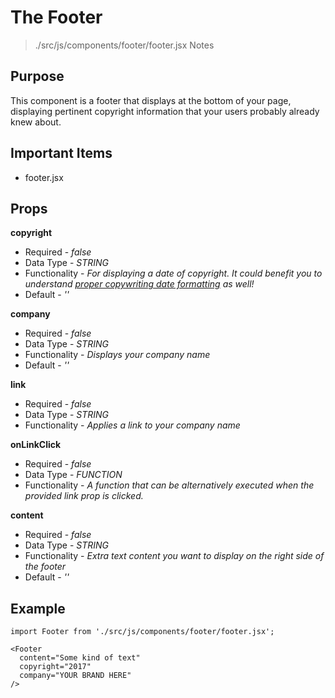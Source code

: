 # The Footer
> ./src/js/components/footer/footer.jsx
Notes

## Purpose
This component is a footer that displays at the bottom of your page, displaying pertinent copyright information that your users probably already knew about.


## Important Items

* footer.jsx


## Props
__copyright__

* Required - _false_
* Data Type - _STRING_
* Functionality - _For displaying a date of copyright. It could benefit you to understand [proper copywriting date formatting](https://en.wikipedia.org/wiki/Copyright_notice) as well!_
* Default - _''_

__company__

* Required - _false_
* Data Type - _STRING_
* Functionality - _Displays your company name_
* Default - _''_

__link__

* Required - _false_
* Data Type - _STRING_
* Functionality - _Applies a link to your company name_

__onLinkClick__

* Required - _false_
* Data Type - _FUNCTION_
* Functionality - _A function that can be alternatively executed when the provided link prop is clicked._

__content__

* Required - _false_
* Data Type - _STRING_
* Functionality - _Extra text content you want to display on the right side of the footer_
* Default - _''_


## Example
```
import Footer from './src/js/components/footer/footer.jsx';

<Footer
  content="Some kind of text"
  copyright="2017"
  company="YOUR BRAND HERE"
/>
```
